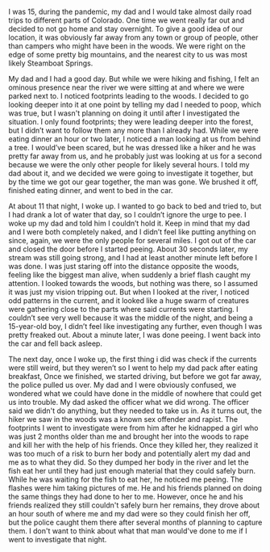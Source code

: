 I was 15, during the pandemic, my dad and I would take almost daily road trips to different parts of Colorado. One time we went really far out and decided to not go home and stay overnight. To give a good idea of our location, it was obviously far away from any town or group of people, other than campers who might have been in the woods. We were right on the edge of some pretty big mountains, and the nearest city to us was most likely Steamboat Springs.

My dad and I had a good day. But while we were hiking and fishing, I felt an ominous presence near the river we were sitting at and where we were parked next to. I noticed footprints leading to the woods. I decided to go looking deeper into it at one point by telling my dad I needed to poop, which was true, but I wasn't planning on doing it until after I investigated the situation. I only found footprints; they were leading deeper into the forest, but I didn’t want to follow them any more than I already had. While we were eating dinner an hour or two later, I noticed a man looking at us from behind a tree. I would’ve been scared, but he was dressed like a hiker and he was pretty far away from us, and he probably just was looking at us for a second because we were the only other people for likely several hours. I told my dad about it, and we decided we were going to investigate it together, but by the time we got our gear together, the man was gone. We brushed it off, finished eating dinner, and went to bed in the car.

At about 11 that night, I woke up. I wanted to go back to bed and tried to, but I had drank a lot of water that day, so I couldn’t ignore the urge to pee. I woke up my dad and told him I couldn’t hold it. Keep in mind that my dad and I were both completely naked, and I didn’t feel like putting anything on since, again, we were the only people for several miles. I got out of the car and closed the door before I started peeing. About 30 seconds later, my stream was still going strong, and I had at least another minute left before I was done. I was just staring off into the distance opposite the woods, feeling like the biggest man alive, when suddenly a brief flash caught my attention. I looked towards the woods, but nothing was there, so I assumed it was just my vision tripping out. But when I looked at the river, I noticed odd patterns in the current, and it looked like a huge swarm of creatures were gathering close to the parts where said currents were starting. I couldn’t see very well because it was the middle of the night, and being a 15-year-old boy, I didn’t feel like investigating any further, even though I was pretty freaked out. About a minute later, I was done peeing. I went back into the car and fell back asleep.

The next day, once I woke up, the first thing i did was check if the currents were still weird, but they weren’t so I went to help my dad pack after eating breakfast, Once we finished, we started driving, but before we got far away, the police pulled us over. My dad and I were obviously confused, we wondered what we could have done in the middle of nowhere that could get us into trouble. My dad asked the officer what we did wrong. The officer said we didn't do anything, but they needed to take us in. As it turns out, the hiker we saw in the woods was a known sex offender and rapist. The footprints I went to investigate were from him after he kidnapped a girl who was just 2 months older than me and brought her into the woods to rape and kill her with the help of his friends. Once they killed her, they realized it was too much of a risk to burn her body and potentially alert my dad and me as to what they did. So they dumped her body in the river and let the fish eat her until they had just enough material that they could safely burn. While he was waiting for the fish to eat her, he noticed me peeing. The flashes were him taking pictures of me. He and his friends planned on doing the same things they had done to her to me. However, once he and his friends realized they still couldn't safely burn her remains, they drove about an hour south of where me and my dad were so they could finish her off, but the police caught them there after several months of planning to capture them. I don't want to think about what that man would've done to me if I went to investigate that night.